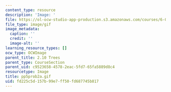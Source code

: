 ```yaml
---
content_type: resource
description: 'Image: '
file: https://ol-ocw-studio-app-production.s3.amazonaws.com/courses/6-042j-mathematics-for-computer-science-spring-2015/fd225c5d157b99e7ff50fd687745b817_pp5prob2a.gif
file_type: image/gif
image_metadata:
  caption: ''
  credit: ''
  image-alt: ''
learning_resource_types: []
ocw_type: OCWImage
parent_title: 2.10 Trees
parent_type: CourseSection
parent_uid: c9523658-4578-2eac-5fd7-65fa5889d8c4
resourcetype: Image
title: pp5prob2a.gif
uid: fd225c5d-157b-99e7-ff50-fd687745b817
---
```

